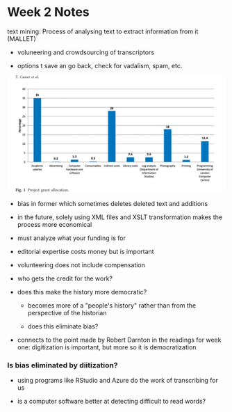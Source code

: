 # Week 2 Notes

text mining: Process of analysing text to extract information from it (MALLET)

- voluneering and crowdsourcing of transcriptors

- options t save an go back, check for vadalism, spam, etc.

![image i just uploaded](notesw2.png)

- bias in former which sometimes deletes deleted text and additions

- in the future, solely using XML files and XSLT transformation makes the process more economical

- must analyze what your funding is for

- editorial expertise costs money but is important

- volunteering does not include compensation

- who gets the credit for the work?

- does this make the history more democratic?

    - becomes more of a "people's history" rather than from the perspective of the historian
    
    - does this eliminate bias?

- connects to the point made by Robert Darnton in the readings for week one: digitization is important, but more so it is democratization

### Is bias eliminated by diitization?

- using programs like RStudio and Azure do the work of transcribing for us

- is a computer software better at detecting difficult to read words?
